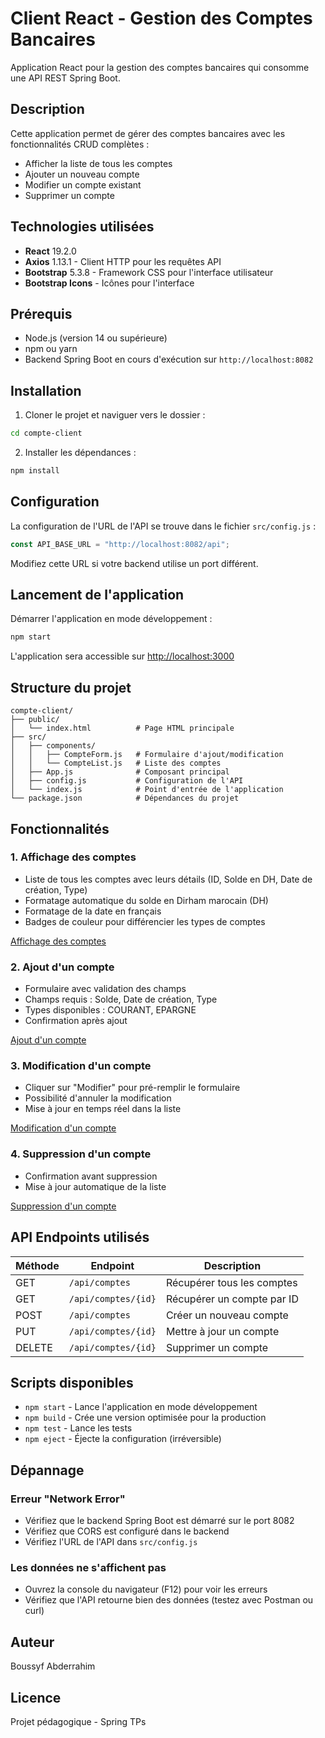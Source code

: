 # Client React - Gestion des Comptes Bancaires

Application React pour la gestion des comptes bancaires qui consomme une API REST Spring Boot.

## Description

Cette application permet de gérer des comptes bancaires avec les fonctionnalités CRUD complètes :
- Afficher la liste de tous les comptes
- Ajouter un nouveau compte
- Modifier un compte existant
- Supprimer un compte

## Technologies utilisées

- **React** 19.2.0
- **Axios** 1.13.1 - Client HTTP pour les requêtes API
- **Bootstrap** 5.3.8 - Framework CSS pour l'interface utilisateur
- **Bootstrap Icons** - Icônes pour l'interface

## Prérequis

- Node.js (version 14 ou supérieure)
- npm ou yarn
- Backend Spring Boot en cours d'exécution sur `http://localhost:8082`

## Installation

1. Cloner le projet et naviguer vers le dossier :
```bash
cd compte-client
```

2. Installer les dépendances :
```bash
npm install
```

## Configuration

La configuration de l'URL de l'API se trouve dans le fichier `src/config.js` :

```javascript
const API_BASE_URL = "http://localhost:8082/api";
```

Modifiez cette URL si votre backend utilise un port différent.

## Lancement de l'application

Démarrer l'application en mode développement :

```bash
npm start
```

L'application sera accessible sur [http://localhost:3000](http://localhost:3000)

## Structure du projet

```
compte-client/
├── public/
│   └── index.html          # Page HTML principale
├── src/
│   ├── components/
│   │   ├── CompteForm.js   # Formulaire d'ajout/modification
│   │   └── CompteList.js   # Liste des comptes
│   ├── App.js              # Composant principal
│   ├── config.js           # Configuration de l'API
│   └── index.js            # Point d'entrée de l'application
└── package.json            # Dépendances du projet
```

## Fonctionnalités

### 1. Affichage des comptes
- Liste de tous les comptes avec leurs détails (ID, Solde en DH, Date de création, Type)
- Formatage automatique du solde en Dirham marocain (DH)
- Formatage de la date en français
- Badges de couleur pour différencier les types de comptes


[Affichage des comptes](Screen/UI.png)



### 2. Ajout d'un compte
- Formulaire avec validation des champs
- Champs requis : Solde, Date de création, Type
- Types disponibles : COURANT, EPARGNE
- Confirmation après ajout


[Ajout d'un compte](Screen/Ajouter.png)






### 3. Modification d'un compte
- Cliquer sur "Modifier" pour pré-remplir le formulaire
- Possibilité d'annuler la modification
- Mise à jour en temps réel dans la liste


[Modification d'un compte](Screen/Modifier.png)





### 4. Suppression d'un compte
- Confirmation avant suppression
- Mise à jour automatique de la liste


[Suppression d'un compte](Screen/Supprimer.png)








## API Endpoints utilisés

| Méthode | Endpoint | Description |
|---------|----------|-------------|
| GET | `/api/comptes` | Récupérer tous les comptes |
| GET | `/api/comptes/{id}` | Récupérer un compte par ID |
| POST | `/api/comptes` | Créer un nouveau compte |
| PUT | `/api/comptes/{id}` | Mettre à jour un compte |
| DELETE | `/api/comptes/{id}` | Supprimer un compte |

## Scripts disponibles

- `npm start` - Lance l'application en mode développement
- `npm build` - Crée une version optimisée pour la production
- `npm test` - Lance les tests
- `npm eject` - Éjecte la configuration (irréversible)

## Dépannage

### Erreur "Network Error"
- Vérifiez que le backend Spring Boot est démarré sur le port 8082
- Vérifiez que CORS est configuré dans le backend
- Vérifiez l'URL de l'API dans `src/config.js`

### Les données ne s'affichent pas
- Ouvrez la console du navigateur (F12) pour voir les erreurs
- Vérifiez que l'API retourne bien des données (testez avec Postman ou curl)

## Auteur

Boussyf Abderrahim

## Licence

Projet pédagogique - Spring TPs
